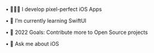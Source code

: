 • 👨🏻‍💻 I develop pixel-perfect iOS Apps

• 🌱 I’m currently learning SwiftUI

• 🥅 2022 Goals: Contribute more to Open Source projects

• 💬 Ask me about iOS
